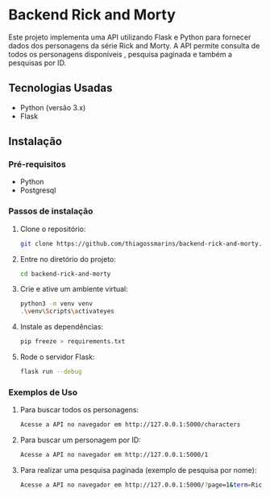 # Backend Rick and Morty

Este projeto implementa uma API utilizando Flask e Python para fornecer dados dos personagens da série Rick and Morty. A API permite consulta de todos os personagens disponíveis , pesquisa paginada e também a pesquisas por ID.

## Tecnologias Usadas
- Python (versão 3.x)
- Flask

## Instalação

### Pré-requisitos
- Python
- Postgresql

### Passos de instalação
1. Clone o repositório:
   ```bash
   git clone https://github.com/thiagossmarins/backend-rick-and-morty.git

2. Entre no diretório do projeto:
   ```bash
   cd backend-rick-and-morty

3. Crie e ative um ambiente virtual:
   ```bash
   python3 -m venv venv
   .\venv\Scripts\activateyes

4. Instale as dependências:
   ```bash
   pip freeze > requirements.txt

5. Rode o servidor Flask:
   ```bash
   flask run --debug

### Exemplos de Uso

1. Para buscar todos os personagens:
   ```bash
   Acesse a API no navegador em http://127.0.0.1:5000/characters

2. Para buscar um personagem por ID:
   ```bash
   Acesse a API no navegador em http://127.0.0.1:5000/1

3. Para realizar uma pesquisa paginada (exemplo de pesquisa por nome):
   ```bash
   Acesse a API no navegador em http://127.0.0.1:5000/?page=1&term=Rick
